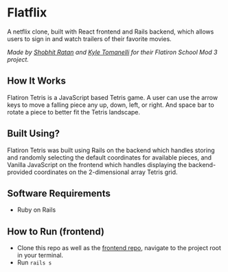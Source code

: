# Flatflix

A netflix clone, built with React frontend and Rails backend, which allows users to sign in and watch trailers of their favorite movies.

_Made by [Shobhit Ratan](https://github.com/ShobhitRatan) and [Kyle Tomanelli](https://github.com/ktomanelli) for their Flatiron School Mod 3 project._

## How It Works

Flatiron Tetris is a JavaScript based Tetris game. A user can use the arrow keys to move a falling piece any up, down, left, or right. And space bar to rotate a piece to better fit the Tetris landscape.

## Built Using?

Flatiron Tetris was built using Rails on the backend which handles storing and randomly selecting the default coordinates for available pieces, and Vanilla JavaScript on the frontend which handles displaying the backend-provided coordinates on the 2-dimensional array Tetris grid.

## Software Requirements

- Ruby on Rails

## How to Run (frontend)

- Clone this repo as well as the [frontend repo](https://github.com/ktomanelli/flatiron-tetris), navigate to the project root in your terminal.
- Run `rails s`
